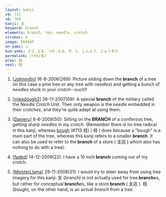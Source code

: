 ```yaml
---
layout: kanji
v4: 711
v6: 768
kanji: 支
keyword: branch
elements: branch, ten, needle, crotch
strokes: 4
image: E694AF
on-yomi: シ
kun-yomi: ささ.える、つか.える、か.う、しんよう、じゅうまた
permalink: /rtk/支/
prev: 殻
next: 技
---
```


1) [<a href="http://kanji.koohii.com/profile/Johnnyltn">Johnnyltn</a>] 16-8-2006(269): Picture sliding down the<strong> branch</strong> of a tree (in this case a pine tree or any tree with <em>needles</em>) and getting a bunch of <em>needles</em> stuck in your <em>crotch</em>--ouch!!

2) [<a href="http://kanji.koohii.com/profile/mikedough2">mikedough2</a>] 26-11-2007(69): A special<strong> branch</strong> of the military called the <em>Needle Crotch</em> Unit. Their only weapon is the <em>needle</em> embedded in their <em>crotches</em>, and they&#039;re quite adept at using them.

3) [<a href="http://kanji.koohii.com/profile/Danieru">Danieru</a>] 6-6-2008(50): Sitting on the<strong> BRANCH</strong> of a coniferous tree, getting sharp <em>needles</em> in my <em>crotch</em>. (Remember there is no tree radical in this kanji, whereas <a href="../v4/713.html">bough</a> (#713 枝) ( 枝 ) does because a &quot;bough&quot; is a main part of the tree, whereas this kanji refers to a smaller<strong> branch</strong>. It can also be used to refer to the<strong> branch</strong> of a store ( 支店 ) which also has nothing to do with a tree).

4) [<a href="http://kanji.koohii.com/profile/faded">faded</a>] 14-12-2009(22): I have a 10 inch<strong> branch</strong> coming out of my crotch.

5) [<a href="http://kanji.koohii.com/profile/MeisterLlama">MeisterLlama</a>] 29-11-2008(21): I would try to steer away from using tree imagery for this kanji: 支 (branch) is not actually used for tree<strong> branch</strong>es, but rather for conceptual<strong> branch</strong>es, like a store<strong> branch</strong> ( 支店 ). 枝 (bough), on the other hand, is an actual <em>branch</em> from a <em>tree</em>.

